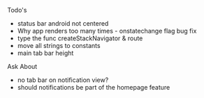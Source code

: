 Todo's
- status bar android not centered
- Why app renders too many times - onstatechange flag bug fix
- type the func createStackNavigator & route
- move all strings to constants
- main tab bar height

Ask About
- no tab bar on notification view?
- should notifications be part of the homepage feature